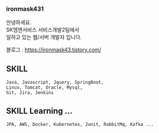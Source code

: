 ### ironmask431

안녕하세요.   
SK엠앤서비스 서비스개발2팀에서    
일하고 있는 웹/서버 개발자 입니다.


블로그 : https://ironmask43.tistory.com/

## SKILL
    Java, Javascript, Jquery, SpringBoot,   
    Linux, Tomcat, Oracle, Mysql, 
    Git, Jira, Jenkins
    
    
## SKILL Learning ... 
    JPA, AWS, Docker, Kubernetes, Junit, RabbitMq, Kafka ... 
